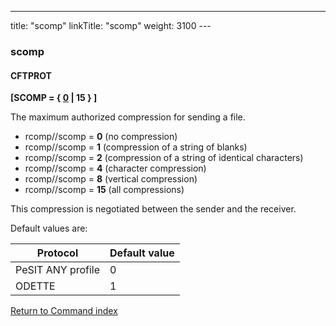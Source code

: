 ---
title: "scomp"
linkTitle: "scomp"
weight: 3100
---<span id="scomp"></span>

### scomp

#### CFTPROT

**[SCOMP = { <u>0</u> &#124; 15 } ]** 

The maximum authorized compression for sending a file.

* rcomp//scomp
    = ****0**** (no compression)
* rcomp//scomp
    = ****1**** (compression of a string of
    blanks)
* rcomp//scomp
    = ****2**** (compression of a string of
    identical characters)
* rcomp//scomp
    = ****4**** (character compression)
* rcomp//scomp
    = ****8**** (vertical compression)
* rcomp//scomp
    = ****15**** (all compressions)

This compression is negotiated between the sender and the receiver.

Default values are:


| Protocol  | Default value |
| --- | --- |
| PeSIT ANY profile | 0 |
| ODETTE  | 1  |


[Return to Command index](../../)
